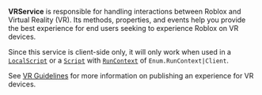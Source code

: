 **VRService** is responsible for handling interactions between Roblox and
Virtual Reality (VR). Its methods, properties, and events help you provide the
best experience for end users seeking to experience Roblox on VR devices.

Since this service is client-side only, it will only work when used in a
[`LocalScript`](https://create.roblox.com/docs/reference/engine/classes/LocalScript) or a [`Script`](https://create.roblox.com/docs/reference/engine/classes/Script) with
[`RunContext`](https://create.roblox.com/docs/reference/engine/classes/Script#RunContext) of `Enum.RunContext|Client`.

See [VR Guidelines](https://create.roblox.com/docs/production/publishing/vr-guidelines) for more
information on publishing an experience for VR devices.